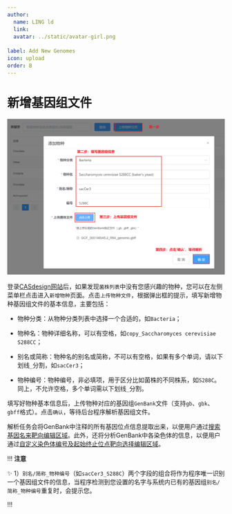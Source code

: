 ```yaml
---
author:
  name: LING ld
  link: 
  avatar: ../static/avatar-girl.png

label: Add New Genomes
icon: upload
order: B
---
```


# 新增基因组文件

![](../static/add-new-genomes.png)

登录[CASdesign网站](http://61.157.76.153:8083/)后，如果发现`菌株列表`中没有您感兴趣的物种，您可以在左侧菜单栏点击进入`新增物种`页面。点击`上传物种文件`，根据弹出框的提示，填写新增物种基因组文件的基本信息，主要包括：

* 物种分类：从物种分类列表中选择一个合适的，如`Bacteria`；

* 物种名：物种详细名称，可以有空格，如`copy_Saccharomyces cerevisiae S288CC`；

* 别名或简称：物种名的别名或简称，不可以有空格，如果有多个单词，请以下划线`_`分割，如`sacCer3`；

* 物种编号：物种编号，非必填项，用于区分比如菌株的不同株系，如`S288C`。同上，不允许空格，多个单词需以下划线`_`分割。

填写好物种基本信息后，上传物种对应的基因组`GenBank`文件（支持`gb`、`gbk`、`gbff`格式）。点击`确认`，等待后台程序解析基因组文件。

解析任务会将GenBank中注释的所有基因位点信息提取出来，以便用户通过[搜索基因名来靶向编辑区域](/instruction/select-targets/#targrt-genes)。此外，还将分析GenBank中各染色体的信息，以便用户通过[自定义染色体编号及起始终止位点靶向选择编辑区域](/instruction/select-targets/#target-genomic-regions)。

!!! **注意**

:sparkles: 1）`别名/简称_物种编号`（如`sacCer3_S288C`）两个字段的组合将作为程序唯一识别一个基因组文件的信息，当程序检测到您设置的名字与系统内已有的基因组`别名/简称_物种编号`重复时，会提示您。

!!!
